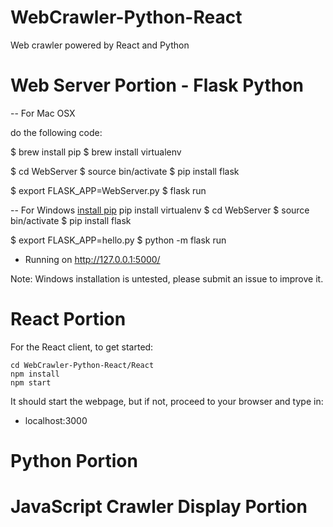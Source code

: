 # WebCrawler-Python-React
Web crawler powered by React and Python

# Web Server Portion - Flask Python

-- For Mac OSX

do the following code:

$ brew install pip
$ brew install virtualenv

$ cd WebServer
$ source bin/activate
$ pip install flask

$ export FLASK_APP=WebServer.py
$ flask run

-- For Windows
[install pip](http://www.tylerbutler.com/2012/05/how-to-install-python-pip-and-virtualenv-on-windows-with-powershell/)
pip install virtualenv
$ cd WebServer
$ source bin/activate
$ pip install flask

$ export FLASK_APP=hello.py
$ python -m flask run
* Running on http://127.0.0.1:5000/

Note: Windows installation is untested, please submit an issue to improve it.


# React Portion

For the React client, to get started:

```
cd WebCrawler-Python-React/React
npm install
npm start
```

It should start the webpage, but if not, proceed to your browser and type in:
- localhost:3000



# Python Portion

# JavaScript Crawler Display Portion
